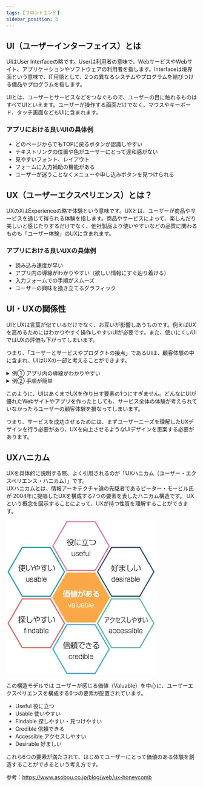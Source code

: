 ```yaml
---
tags: [フロントエンド]
sidebar_position: 3
---
```


## UI（ユーザーインターフェイス）とは
UIはUser Interfaceの略です。Userは利用者の意味で、WebサービスやWebサイト、アプリケーションやソフトウェアの利用者を指します。Interfaceは境界面という意味で、IT用語として、2つの異なるシステムやプログラムを結びつける備品やプログラムを指します。

UIとは、ユーザーとサービスなどをつなぐもので、ユーザーの目に触れるものはすべてUIといえます。ユーザーが操作する画面だけでなく、マウスやキーボード、タッチ画面などもUIに含まれます。

### アプリにおける良いUIの具体例
- どのページからでもTOPに戻るボタンが認識しやすい
- テキストリンクの位置や色がユーザーにとって違和感がない
- 見やすいフォント、レイアウト
- フォームに入力補助の機能がある
- ユーザーが迷うことなくメニューや申し込みボタンを見つけられる

## UX（ユーザーエクスペリエンス）とは？
UXのXはExperienceの略で体験という意味です。UXとは、ユーザーが商品やサービスを通じて得られる体験を指します。商品やサービスによって、楽しんだり美しいと感じたりするだけでなく、他社製品より使いやすいなどの品質に関わるものも「ユーザー体験」のUXに含まれます。

### アプリにおける良いUXの具体例
- 読み込み速度が早い
- アプリ内の導線がわかりやすい（欲しい情報にすぐ辿り着ける）
- 入力フォームでの手順がスムーズ
- ユーザーの興味を掻き立てるグラフィック

## UI・UXの関係性
UIとUXは言葉が似ているだけでなく、お互いが影響しあうものです。例えばUXを高めるためにはわかりやすく操作しやすいUIが必要です。また、使いにくいUIではUXの評価も下がってしまいます。

つまり、「ユーザーとサービスやプロダクトの接点」であるUIは、顧客体験の中に含まれ、UIはUXの一部と考えることができます。

<details>
<summary>例① アプリ内の導線がわかりやすい</summary>

UX  
- アプリ内の導線がわかりやすく欲しい情報にすぐ辿り着ける

↓

UI  
- ユーザーが迷うことなくメニューや申し込みボタンを見つけられる
- どのページからでも簡単にTOPに戻れる

</details>

<details>
<summary>例② 手順が簡単</summary>

UX
- 申し込みや会員登録の手順が簡単

↓

UI
- リンクの位置や色がユーザーにとって違和感がない
- 見やすいフォント、レイアウト
- 入力フォームの項目数が必要最低限

</details>

このように、UIはあくまでUXを作り出す要素の1つにすぎません。どんなにUIが優れたWebサイトやアプリを作ったとしても、サービス全体の体験が考えられていなかったらユーザーの顧客体験を損なってしまいます。

つまり、サービスを成功させるためには、まずユーザーニーズを理解したUXデザインを行う必要があり、UXを向上させるようなUIデザインを思案する必要があります。

## UXハニカム
UXを具体的に説明する際、よく引用されるのが「UXハニカム（ユーザー・エクスペリエンス・ハニカム）」です。  
UXハニカムとは、情報アーキテクチャ論の先駆者であるピーター・モービル氏が 2004年に提唱したUXを構成する7つの要素を表したハニカム構造です。
UXという概念を図示することによって、UXが持つ性質を理解することができます。

![img](./UI・UX/ux_honeycomb.png)

この構造モデルでは ユーザーが感じる価値（Valuable）を中心に、ユーザーエクスペリエンスを構成する6つの要素が配置されています。

- Useful 役に立つ
- Usable 使いやすい
- Findable 探しやすい・見つけやすい
- Credible 信頼できる
- Accessible アクセスしやすい
- Desirable 好ましい

これら6つの要素が満たされて、はじめてユーザーにとって価値のある体験を創造することができるという考え方です。

参考：https://www.asobou.co.jp/blog/web/ux-honeycomb